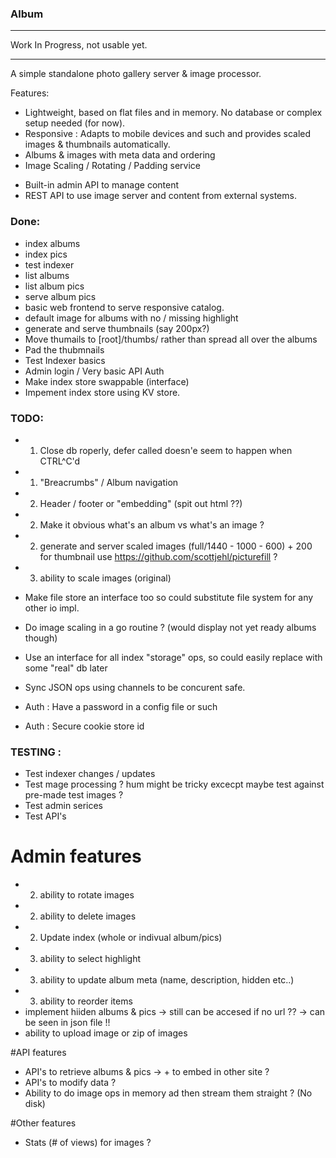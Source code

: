 ### Album

*********************************
Work In Progress, not usable yet.
*********************************

A simple standalone photo gallery server & image processor.

Features:
  * Lightweight, based on flat files and in memory. No database or complex setup needed (for now).
  * Responsive : Adapts to mobile devices and such and provides scaled images & thumbnails automatically.
  * Albums & images with meta data and ordering
  * Image Scaling / Rotating / Padding service
  - Built-in admin API to manage content
  - REST API to use image server and content from external systems.

### Done:
* index albums
* index pics
* test indexer
* list albums
* list album pics
* serve album pics
* basic web frontend to serve responsive catalog.
* default image for albums with no / missing highlight
* generate and serve thumbnails (say 200px?)
* Move thumails to [root]/thumbs/ rather than spread all over the albums
* Pad the thubmnails
* Test Indexer basics
* Admin login / Very basic API Auth
* Make index store swappable (interface)
* Impement index store using KV store.

### TODO:
- 1) Close db roperly, defer called doesn'e seem to happen when CTRL^C'd
- 1) "Breacrumbs" / Album navigation
- 2) Header / footer or "embedding" (spit out html ??)
- 2) Make it obvious what's an album vs what's an image ?
- 2) generate and server scaled images (full/1440 - 1000 - 600) + 200 for thumbnail
  use https://github.com/scottjehl/picturefill ?
- 3) ability to scale images (original)
- Make file store an interface too so could substitute file system for any other io impl.
- Do image scaling in a go routine ? (would display not yet ready albums though)
- Use an interface for all index "storage" ops, so could easily replace with some "real" db later
- Sync JSON ops using channels to be concurent safe.

- Auth : Have a password in a config file or such
- Auth : Secure cookie store id

### TESTING :
- Test indexer changes / updates
- Test mage processing ? hum might be tricky excecpt maybe test against pre-made test images ?
- Test admin serices
- Test API's

# Admin features
- 2) ability to rotate images
- 2) ability to delete images
- 2) Update index (whole or indivual album/pics)
- 3) ability to select highlight
- 3) ability to update album meta (name, description, hidden etc..)
- 3) ability to reorder items
- implement hiiden albums & pics -> still can be accesed if no url ?? -> can be seen in json file !!
- ability to upload image or zip of images

#API features
- API's to retrieve albums & pics -> + to embed in other site ?
- API's to modify data ?
- Ability to do image ops in memory ad then stream them straight ? (No disk)

#Other features
- Stats (# of views) for images ?

